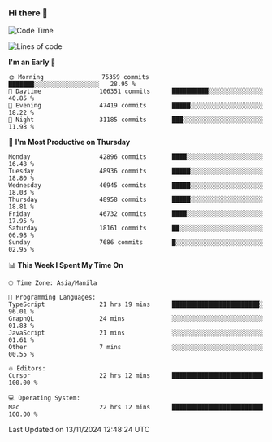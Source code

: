 ### Hi there 👋

<!--START_SECTION:waka-->
![Code Time](http://img.shields.io/badge/Code%20Time-5%2C699%20hrs%2051%20mins-blue)

![Lines of code](https://img.shields.io/badge/From%20Hello%20World%20I%27ve%20Written-117.4%20million%20lines%20of%20code-blue)

**I'm an Early 🐤** 

```text
🌞 Morning                75359 commits       ███████░░░░░░░░░░░░░░░░░░   28.95 % 
🌆 Daytime                106351 commits      ██████████░░░░░░░░░░░░░░░   40.85 % 
🌃 Evening                47419 commits       █████░░░░░░░░░░░░░░░░░░░░   18.22 % 
🌙 Night                  31185 commits       ███░░░░░░░░░░░░░░░░░░░░░░   11.98 % 
```
📅 **I'm Most Productive on Thursday** 

```text
Monday                   42896 commits       ████░░░░░░░░░░░░░░░░░░░░░   16.48 % 
Tuesday                  48936 commits       █████░░░░░░░░░░░░░░░░░░░░   18.80 % 
Wednesday                46945 commits       █████░░░░░░░░░░░░░░░░░░░░   18.03 % 
Thursday                 48958 commits       █████░░░░░░░░░░░░░░░░░░░░   18.81 % 
Friday                   46732 commits       ████░░░░░░░░░░░░░░░░░░░░░   17.95 % 
Saturday                 18161 commits       ██░░░░░░░░░░░░░░░░░░░░░░░   06.98 % 
Sunday                   7686 commits        █░░░░░░░░░░░░░░░░░░░░░░░░   02.95 % 
```


📊 **This Week I Spent My Time On** 

```text
🕑︎ Time Zone: Asia/Manila

💬 Programming Languages: 
TypeScript               21 hrs 19 mins      ████████████████████████░   96.01 % 
GraphQL                  24 mins             ░░░░░░░░░░░░░░░░░░░░░░░░░   01.83 % 
JavaScript               21 mins             ░░░░░░░░░░░░░░░░░░░░░░░░░   01.61 % 
Other                    7 mins              ░░░░░░░░░░░░░░░░░░░░░░░░░   00.55 % 

🔥 Editors: 
Cursor                   22 hrs 12 mins      █████████████████████████   100.00 % 

💻 Operating System: 
Mac                      22 hrs 12 mins      █████████████████████████   100.00 % 
```


 Last Updated on 13/11/2024 12:48:24 UTC
<!--END_SECTION:waka-->


<!--
**rad182/rad182** is a ✨ _special_ ✨ repository because its `README.md` (this file) appears on your GitHub profile.

Here are some ideas to get you started:

- 🔭 I’m currently working on ...
- 🌱 I’m currently learning ...
- 👯 I’m looking to collaborate on ...
- 🤔 I’m looking for help with ...
- 💬 Ask me about ...
- 📫 How to reach me: ...
- 😄 Pronouns: ...
- ⚡ Fun fact: ...
-->
